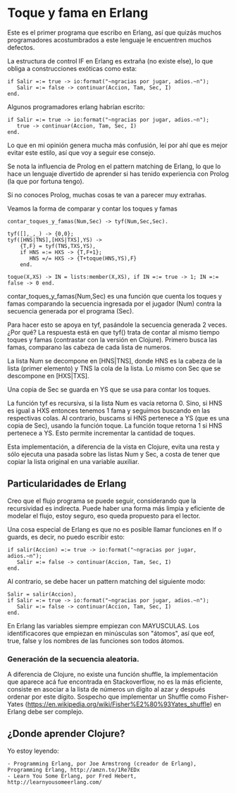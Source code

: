 # Toque y fama en Erlang

Este es el primer programa que escribo en Erlang, así que quizás muchos programadores acostumbrados a este lenguaje le encuentren muchos defectos.

La estructura de control IF en Erlang es extraña (no existe else), lo que obliga a construcciones exóticas como esta:

	if Salir =:= true -> io:format("~ngracias por jugar, adios.~n");
	   Salir =:= false -> continuar(Accion, Tam, Sec, I)
    end.

Algunos programadores erlang habrían escrito:

	if Salir =:= true -> io:format("~ngracias por jugar, adios.~n");
	   true -> continuar(Accion, Tam, Sec, I)
   	end.

Lo que en mi opinión genera mucha más confusión, leí por ahí que es mejor evitar este estilo, así que voy a seguir ese consejo.

Se nota la influencia de Prolog en el pattern matching de Erlang, lo que lo hace un lenguaje divertido de aprender si has tenido experiencia con Prolog (la que por fortuna tengo).

Si no conoces Prolog, muchas cosas te van a parecer muy extrañas.

Veamos la forma de comparar y contar los toques y famas

	contar_toques_y_famas(Num,Sec) -> tyf(Num,Sec,Sec).

	tyf([],_,_) -> {0,0};
	tyf([HNS|TNS],[HXS|TXS],YS) -> 
	    {T,F} = tyf(TNS,TXS,YS),
	    if HNS =:= HXS -> {T,F+1};
	       HNS =/= HXS -> {T+toque(HNS,YS),F}
	    end.

	toque(X,XS) -> IN = lists:member(X,XS), if IN =:= true -> 1; IN =:= false -> 0 end.

contar_toques_y_famas(Num,Sec) es una función que cuenta los toques y famas comparando la secuencia ingresada por el jugador (Num) contra la secuencia generada por el programa (Sec).

Para hacer esto se apoya en tyf, pasándole la secuencia generada 2 veces.
¿Por qué? La respuesta está en que tyf() trata de contar al mismo tiempo toques y famas (contrastar con la versión en Clojure).
Primero busca las famas, comparano las cabeza de cada lista de numeros.

La lista Num se decompone en [HNS|TNS], donde HNS es la cabeza de la lista (primer elemento) y TNS la cola de la lista. Lo mismo con Sec que se descompone en [HXS|TXS].

Una copia de Sec se guarda en YS que se usa para contar los toques.

La función tyf es recursiva, si la lista Num es vacía retorna 0.
Sino, si HNS es igual a HXS entonces tenemos 1 fama y seguimos buscando en las respectivas colas. Al contrario, buscams si HNS pertenece a YS (que es una copia de Sec), usando la función toque. La función toque retorna 1 si HNS pertenece a YS. Esto permite incrementar la cantidad de toques. 

Esta implementación, a diferencia de la vista en Clojure, evita una resta y sólo ejecuta una pasada sobre las listas Num y Sec, a costa de tener que copiar la lista original en una variable auxiliar.

## Particularidades de Erlang

Creo que el flujo programa se puede seguir, considerando que la recursividad es indirecta. Puede haber una forma más limpia y eficiente de modelar el flujo, estoy seguro, eso queda propuesto para el lector.

Una cosa especial de Erlang es que no es posible llamar funciones en If o guards, es decir, no puedo escribir esto:

	if salir(Accion) =:= true -> io:format("~ngracias por jugar, adios.~n");
	   Salir =:= false -> continuar(Accion, Tam, Sec, I)
    end.

Al contrario, se debe hacer un pattern matching del siguiente modo:

	Salir = salir(Accion),
	if Salir =:= true -> io:format("~ngracias por jugar, adios.~n");
	   Salir =:= false -> continuar(Accion, Tam, Sec, I)
    end.

En Erlang las variables siempre empiezan con MAYUSCULAS. Los identificacores que empiezan en minúsculas son "átomos", así que eof, true, false y los nombres de las funciones son todos átomos.

### Generación de la secuencia aleatoria.

A diferencia de Clojure, no existe una función shuffle, la implementación que aparece acá fue encontrada en Stackoverflow, no es la más eficiente, consiste en asociar a la lista de números un dígito al azar y después ordenar por este dígito. Sospecho que implementar un Shuffle como Fisher-Yates (https://en.wikipedia.org/wiki/Fisher%E2%80%93Yates_shuffle) en Erlang debe ser complejo.


## ¿Donde aprender Clojure?

Yo estoy leyendo:

	- Programming Erlang, por Joe Armstrong (creador de Erlang), Programming Erlang, http://amzn.to/1Re7EDx
	- Learn You Some Erlang, por Fred Hebert, http://learnyousomeerlang.com/

	

	

